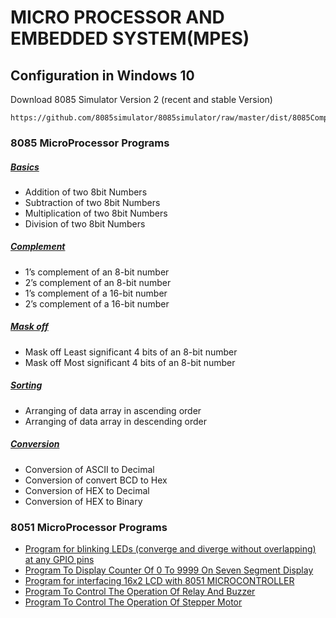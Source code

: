 # MICRO PROCESSOR AND EMBEDDED SYSTEM(MPES)

## Configuration in Windows 10

Download 8085 Simulator Version 2 (recent and stable Version)

```
https://github.com/8085simulator/8085simulator/raw/master/dist/8085Compiler.jar

```

### 8085 MicroProcessor Programs
##### [Basics](https://github.com/iaman877/AwesomeC/tree/master/Mpes/Basic%208085%20MicroProcessor%20Programs)

- Addition of two 8bit Numbers
- Subtraction of two 8bit Numbers
- Multiplication of two 8bit Numbers
- Division of two 8bit Numbers

##### [Complement](https://github.com/iaman877/AwesomeC/tree/master/Mpes/complement)

- 1’s complement of an 8-bit number
- 2’s complement of an 8-bit number
- 1’s complement of a 16-bit number
- 2’s complement of a 16-bit number

##### [Mask off](https://github.com/iaman877/AwesomeC/tree/master/Mpes/Mask-off)

- Mask off Least significant 4 bits of an 8-bit number
- Mask off Most significant 4 bits of an 8-bit number

##### [Sorting](https://github.com/iaman877/AwesomeC/tree/master/Mpes/Soting)

- Arranging of data array in ascending order
- Arranging of data array in descending order

##### [Conversion](https://github.com/iaman877/AwesomeC/tree/master/Mpes/Conversion)

-  Conversion of ASCII to Decimal
-  Conversion of convert BCD to Hex
-  Conversion of HEX to Decimal
-  Conversion of HEX to Binary

### 8051 MicroProcessor Programs
- [Program for blinking LEDs (converge and diverge without overlapping) at any GPIO pins](https://github.com/iaman877/AwesomeC/blob/master/Mpes/8051%20Microcontroller%20Programs/BlinkingLED.c)
- [Program To Display Counter Of 0 To 9999 On Seven Segment Display](https://github.com/iaman877/AwesomeC/blob/master/Mpes/8051%20Microcontroller%20Programs/Seven%20segment%20display/seven%20segment.c)
- [Program for interfacing 16x2 LCD with 8051 MICROCONTROLLER](https://github.com/iaman877/AwesomeC/blob/master/Mpes/8051%20Microcontroller%20Programs/interfacing%2016x2LCD.c)
- [Program To Control The Operation Of Relay And Buzzer](https://github.com/iaman877/AwesomeC/blob/master/Mpes/8051%20Microcontroller%20Programs/Relay%20And%20Buzzer.c)
- [Program To Control The Operation Of Stepper Motor](https://github.com/iaman877/AwesomeC/blob/master/Mpes/8051%20Microcontroller%20Programs/Stepper%20Motor.c)

